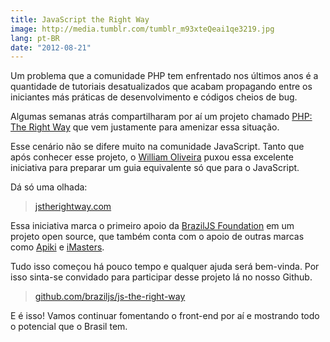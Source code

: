 ```yaml
---
title: JavaScript the Right Way
image: http://media.tumblr.com/tumblr_m93xteQeai1qe3219.jpg
lang: pt-BR
date: "2012-08-21"
---
```


Um problema que a comunidade PHP tem enfrentado nos últimos anos é a quantidade de tutoriais desatualizados que acabam propagando entre os iniciantes más práticas de desenvolvimento e códigos cheios de bug.

Algumas semanas atrás compartilharam por aí um projeto chamado [PHP: The Right Way](http://www.phptherightway.com/) que vem justamente para amenizar essa situação.

Esse cenário não se difere muito na comunidade JavaScript. Tanto que após conhecer esse projeto, o [William Oliveira](http://oliveirawilliam.wordpress.com/) puxou essa excelente iniciativa para preparar um guia equivalente só que para o JavaScript.

<!-- more -->

Dá só uma olhada:

> [jstherightway.com](http://jstherightway.com/)

Essa iniciativa marca o primeiro apoio da [BrazilJS Foundation](http://braziljs.org) em um projeto open source, que também conta com o apoio de outras marcas como [Apiki](http://apiki.com/) e [iMasters](http://imasters.com.br/).

Tudo isso começou há pouco tempo e qualquer ajuda será bem-vinda. Por isso sinta-se convidado para participar desse projeto lá no nosso Github.

> [github.com/braziljs/js-the-right-way](http://github.com/braziljs/js-the-right-way)

E é isso! Vamos continuar fomentando o front-end por aí e mostrando todo o potencial que o Brasil tem.
